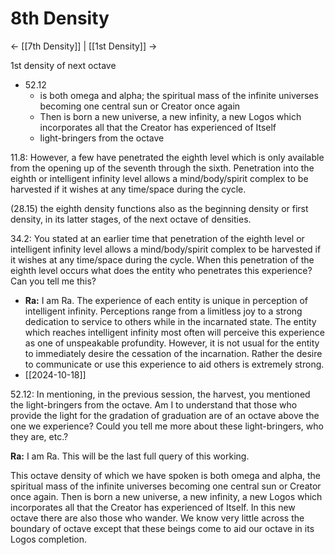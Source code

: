 # 8th Density
<- [[7th Density]] | [[1st Density]] ->

1st density of next octave
- 52.12
	- is both omega and alpha; the spiritual mass of the infinite universes becoming one central sun or Creator once again
	- Then is born a new universe, a new infinity, a new Logos which incorporates all that the Creator has experienced of Itself
	- light-bringers from the octave 

11.8: However, a few have penetrated the eighth level which is only available from the opening up of the seventh through the sixth. Penetration into the eighth or intelligent infinity level allows a mind/body/spirit complex to be harvested if it wishes at any time/space during the cycle.

(28.15) the eighth density functions also as the beginning density or first density, in its latter stages, of the next octave of densities.

34.2: You stated at an earlier time that penetration of the eighth level or intelligent infinity level allows a mind/body/spirit complex to be harvested if it wishes at any time/space during the cycle. When this penetration of the eighth level occurs what does the entity who penetrates this experience? Can you tell me this?
- **Ra:** I am Ra. The experience of each entity is unique in perception of intelligent infinity. Perceptions range from a limitless joy to a strong dedication to service to others while in the incarnated state. The entity which reaches intelligent infinity most often will perceive this experience as one of unspeakable profundity. However, it is not usual for the entity to immediately desire the cessation of the incarnation. Rather the desire to communicate or use this experience to aid others is extremely strong.
- [[2024-10-18]]

52.12: In mentioning, in the previous session, the harvest, you mentioned the light-bringers from the octave. Am I to understand that those who provide the light for the gradation of graduation are of an octave above the one we experience? Could you tell me more about these light-bringers, who they are, etc.?

**Ra:** I am Ra. This will be the last full query of this working.  
  
This octave density of which we have spoken is both omega and alpha, the spiritual mass of the infinite universes becoming one central sun or Creator once again. Then is born a new universe, a new infinity, a new Logos which incorporates all that the Creator has experienced of Itself. In this new octave there are also those who wander. We know very little across the boundary of octave except that these beings come to aid our octave in its Logos completion.
